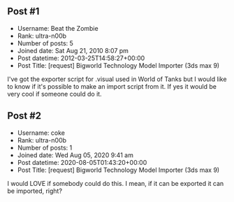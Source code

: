 ## Post #1
- Username: Beat the Zombie
- Rank: ultra-n00b
- Number of posts: 5
- Joined date: Sat Aug 21, 2010 8:07 pm
- Post datetime: 2012-03-25T14:58:27+00:00
- Post Title: [request] Bigworld Technology Model Importer (3ds max 9)

I've got the exporter script for .visual used in World of Tanks but I would like to know if it's possible to make an import script from it. If yes it would be very cool if someone could do it.
## Post #2
- Username: coke
- Rank: ultra-n00b
- Number of posts: 1
- Joined date: Wed Aug 05, 2020 9:41 am
- Post datetime: 2020-08-05T01:43:20+00:00
- Post Title: [request] Bigworld Technology Model Importer (3ds max 9)

I would LOVE if somebody could do this. I mean, if it can be exported it can be imported, right?
